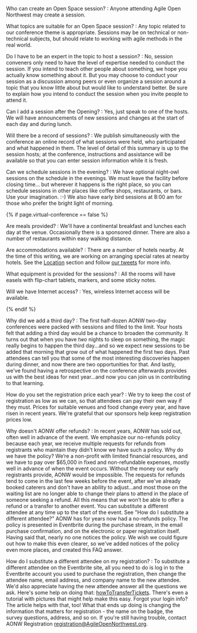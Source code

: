 Who can create an Open Space session?
: Anyone attending Agile Open Northwest may create a session.

What topics are suitable for an Open Space session?
: Any topic related to our conference theme is appropriate. Sessions may be on technical or non-technical subjects, but should relate to working with agile methods in the real world.

Do I have to be an expert in the topic to host a session?
: No, session conveners only need to have the level of expertise needed to conduct the session. If you intend to teach other people about something, we hope you actually know something about it. But you may choose to conduct your session as a discussion among peers or even organize a session around a topic that you know little about but would like to understand better. Be sure to explain how you intend to conduct the session when you invite people to attend it.

Can I add a session after the Opening?
: Yes, just speak to one of the hosts. We will have announcements of new sessions and changes at the start of each day and during lunch.

Will there be a record of sessions?
: We publish simultaneously with the conference an online record of what sessions were held, who participated and what happened in them. The level of detail of this summary is up to the session hosts; at the conference, instructions and assistance will be available so that you can enter session information while it is fresh.

Can we schedule sessions in the evening?
: We have optional night-owl sessions on the schedule in the evenings. We must leave the facility before closing time... but
wherever it happens is the right place, so you can schedule sessions in other places like coffee shops, restaurants, or bars. Use your imagination. :-)
We also have early bird sessions at 8:00 am for those who prefer the bright light of morning.

{% if page.virtual-conference == false %}

Are meals provided?
: We'll have a continental breakfast and lunches each day at the venue. Occasionally there is a sponsored dinner. There are also a number of restaurants within easy walking distance.

Are accommodations available?
: There are a number of hotels nearby. At the time of this writing, we are working on arranging special rates at nearby hotels. See the [Location](/{{site.years[0]}}#location) section and follow [our tweets](http://twitter.com/aonw) for more info.

What equipment is provided for the sessions?
: All the rooms will have easels with flip-chart tablets, markers, and some sticky notes.

Will we have Internet access?
: Yes, wireless Internet access will be available.

{% endif %}

Why did we add a third day?
: The first half-dozen AONW two-day conferences were packed with sessions and filled to the limit. Your hosts felt that adding a third day would be a chance to broaden the community. It turns out that when you have *two* nights to sleep on something, the magic really begins to happen the third day...and so we expect new sessions to be added that morning that grow out of what happened the first two days. Past attendees can tell you that some of the most interesting discoveries happen during dinner, and now there are two opportunities for that. And lastly, we've found having a retrospective on the conference afterwards provides us with the best ideas for next year...and now you can join us in contributing to that learning.

How do you set the registration price each year?
: We try to keep the cost of registration as low as we can, so that attendees can pay their own way if they must. Prices for suitable venues and food change every year, and have risen in recent years. We're grateful that our sponsors help keep registration prices low.

Why doesn't AONW offer refunds?
: In recent years, AONW has sold out, often well in advance of the event.
We emphasize our no-refunds policy because each year, we receive multiple requests for refunds from registrants who maintain they didn’t know we have such a policy.
Why do we have the policy? We’re a non-profit with limited financial resources, and we have to pay over $65,000 in fixed and non-refundable expenses, mostly well in advance of when the event occurs.
Without the money our early registrants provide, AONW would be impossible. The requests for refunds tend to come in the last few weeks before the event, after we've already booked caterers and don't have an ability to adjust...and most those on the waiting list are no longer able to change their plans to attend in the place of someone seeking a refund.
All this means that we won’t be able to offer a refund or a transfer to another event. You can substitute a different attendee at any time up to the start of the event. See "How do I substitute a different attendee?"
AONW has for years now had a no-refunds policy. The policy is presented in Eventbrite during the purchase stream, in the email purchase confirmation, and on the electronic or paper registration itself. Having said that, nearly no one notices the policy. We wish we could figure out how to make this even clearer, so we've added notices of the policy even more places, and created this FAQ answer.

How do I substitute a different attendee on my registration?
: To substitute a different attendee on the Eventbrite site, all you need to do is log in to the Eventbrite account you used to purchase the registration, then change the attendee name, email address, and company name to the new attendee. We'd also appreciate having the new attendee answer all the questions we ask.
Here's some help on doing that: 
[howToTransferTickets](https://www.eventbrite.com/support/articles/en_US/Q_A/how-to-transfer-tickets-to-someone-else?lg=en_US).
There's even a tutorial with pictures that might help make this easy. Forgot your login info? The article helps with that, too!
What that ends up doing is changing the information that matters for registration - the name on the badge, the survey questions, address, and so on.
If you're still having trouble, contact AONW Registration [registration@AgileOpenNorthwest.org](mailto:registration@AgileOpenNorthwest.org).
